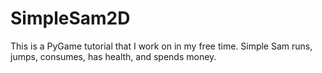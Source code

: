# SimpleSam2D
This is a PyGame tutorial that I work on in my free time.
Simple Sam runs, jumps, consumes, has health, and spends money.
